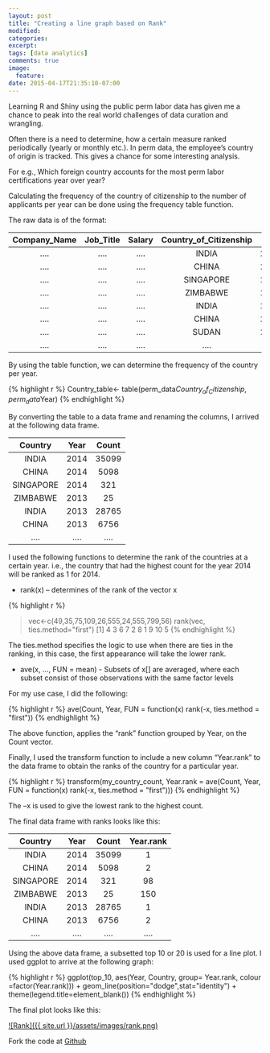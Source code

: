 ```yaml
---
layout: post
title: "Creating a line graph based on Rank"
modified:
categories: 
excerpt:
tags: [data analytics]
comments: true
image:
  feature:
date: 2015-04-17T21:35:10-07:00
---
```



Learning R and Shiny using the public perm labor data has given me a chance to peak into the real world challenges of data curation and wrangling.


Often there is a need to determine, how a certain measure ranked periodically (yearly or monthly etc.). In perm data, the employee’s country of origin is tracked. This gives a chance for some interesting analysis.


For e.g., Which foreign country accounts for the most perm labor certifications year over year? 


Calculating the frequency of the country of citizenship to the number of applicants per year can be done using the frequency table function.


The raw data is of the format:

|Company_Name|Job_Title|Salary|Country_of_Citizenship|Year|
|:--------:|:------:|:-----:|:------------:|:-----:|
|….|….|….|INDIA|2014|
|….|….|….|CHINA|2014|
|….|….|….|SINGAPORE|2014|
|….|….|….|ZIMBABWE|2013|
|….|….|….|INDIA|2013|
|….|….|….|CHINA|2013|
|….|….|….|SUDAN|2012|
|….|….|….|….|….|

By using the table function, we can determine the frequency of the country per year.

{% highlight r %}
Country_table<- table(perm_data$Country_of_Citizenship, perm_data$Year)
{% endhighlight %}

By converting the table to a data frame and renaming the columns, I arrived at the following data frame.

|Country|Year|Count|
|:--------:|:------:|:-----:|
|INDIA|2014|35099|
|CHINA|2014|5098|
|SINGAPORE|2014|321|
|ZIMBABWE|2013|25|
|INDIA|2013|28765|
|CHINA|2013|6756|
|….|….|….|


I used the following functions to determine the rank of the countries at a certain year. i.e., the country that had the highest count for the year 2014 will be ranked as 1 for 2014.

* rank(x) – determines of the rank of the vector x

{% highlight r %}
> vec<-c(49,35,75,109,26,555,24,555,799,56)
> rank(vec, ties.method="first")
[1]  4  3  6  7  2  8  1  9 10  5
{% endhighlight %}

The ties.method specifies the logic to use when there are ties in the ranking, in this case, the first appearance will take the lower rank.

* ave(x, ..., FUN = mean)  - Subsets of x[] are averaged, where each subset consist of those observations with the same factor levels


For my use case, I did the following:

{% highlight r %}
ave(Count, Year, FUN = function(x) rank(-x, ties.method = "first"))
{% endhighlight %}

The above function, applies the “rank” function grouped by Year, on the Count vector.


Finally, I used the transform function to include a new column “Year.rank” to the data frame to obtain the ranks of the country for a particular year. 

{% highlight r %}
transform(my_country_count, 
                Year.rank = ave(Count, Year, 
                        FUN = function(x) rank(-x, ties.method = "first")))
{% endhighlight %}

The –x is used to give the lowest rank to the highest count.
<br>

The final data frame with ranks looks like this:

|Country|Year|Count|Year.rank
|:--------:|:------:|:-----:|:-------:|
|INDIA|2014|35099|1|
|CHINA|2014|5098|2|
|SINGAPORE|2014|321|98|
|ZIMBABWE|2013|25|150|
|INDIA|2013|28765|1|
|CHINA|2013|6756|2|
|….|….|….|….|


Using the above data frame, a subsetted top 10 or 20 is used for a line plot. I used ggplot to arrive at the following graph:

{% highlight r %}
ggplot(top_10, aes(Year, Country, group= Year.rank, colour =factor(Year.rank))) + 
  geom_line(position="dodge",stat="identity") + theme(legend.title=element_blank())
{% endhighlight %}


The final plot looks like this:


<a href="../assets/images/rank.png" rel="Rank">![Rank]({{ site.url }}/assets/images/rank.png)</a>



Fork the code at [Github](https://github.com/shyamalapriya/shiny-jobsvisualization/tree/master/perm)

